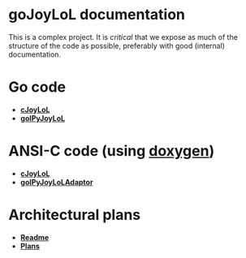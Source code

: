 <header><title>goJoyLoL documentation</title></header>

# goJoyLoL documentation

This is a complex project. It is *critical* that we expose as much of the 
structure of the code as possible, preferably with good (internal) 
documentation.

# Go code

- **[cJoyLoL](http://172.17.0.2:6071/pkg/github.com/stephengaito/goJoyLoL/cJoyLoL/)**
- **[goIPyJoyLoL](http://172.17.0.2:6072/pkg/github.com/stephengaito/goJoyLoL/goIPyJoyLoL/)**

# ANSI-C code (using [doxygen](http://www.doxygen.nl/manual/))

- **[cJoyLoL](http://172.17.0.2:6061/index.html)**
- **[goIPyJoyLoLAdaptor](http://172.17.0.2:6062/index.html)**

# Architectural plans

- **[Readme](Readme.md)**
- **[Plans](Plans.md)**
